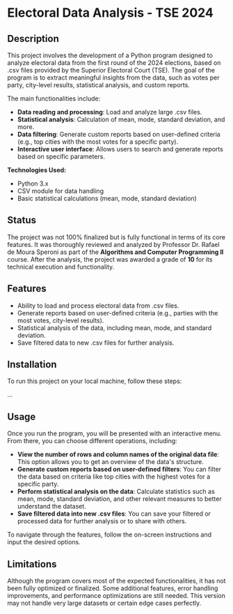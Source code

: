 # Electoral Data Analysis - TSE 2024

## Description

This project involves the development of a Python program designed to analyze electoral data from the first round of the 2024 elections, based on .csv files provided by the Superior Electoral Court (TSE). The goal of the program is to extract meaningful insights from the data, such as votes per party, city-level results, statistical analysis, and custom reports.

The main functionalities include:
- **Data reading and processing**: Load and analyze large .csv files.
- **Statistical analysis**: Calculation of mean, mode, standard deviation, and more.
- **Data filtering**: Generate custom reports based on user-defined criteria (e.g., top cities with the most votes for a specific party).
- **Interactive user interface**: Allows users to search and generate reports based on specific parameters.

**Technologies Used:**
- Python 3.x
- CSV module for data handling
- Basic statistical calculations (mean, mode, standard deviation)

## Status

The project was not 100% finalized but is fully functional in terms of its core features. It was thoroughly reviewed and analyzed by Professor Dr. Rafael de Moura Speroni as part of the **Algorithms and Computer Programming II** course. After the analysis, the project was awarded a grade of **10** for its technical execution and functionality.

## Features

- Ability to load and process electoral data from .csv files.
- Generate reports based on user-defined criteria (e.g., parties with the most votes, city-level results).
- Statistical analysis of the data, including mean, mode, and standard deviation.
- Save filtered data to new .csv files for further analysis.

## Installation

To run this project on your local machine, follow these steps:

...

## Usage

Once you run the program, you will be presented with an interactive menu. From there, you can choose different operations, including:

- **View the number of rows and column names of the original data file**: This option allows you to get an overview of the data's structure.
- **Generate custom reports based on user-defined filters**: You can filter the data based on criteria like top cities with the highest votes for a specific party.
- **Perform statistical analysis on the data**: Calculate statistics such as mean, mode, standard deviation, and other relevant measures to better understand the dataset.
- **Save filtered data into new .csv files**: You can save your filtered or processed data for further analysis or to share with others.

To navigate through the features, follow the on-screen instructions and input the desired options.

## Limitations

Although the program covers most of the expected functionalities, it has not been fully optimized or finalized. Some additional features, error handling improvements, and performance optimizations are still needed. This version may not handle very large datasets or certain edge cases perfectly.
